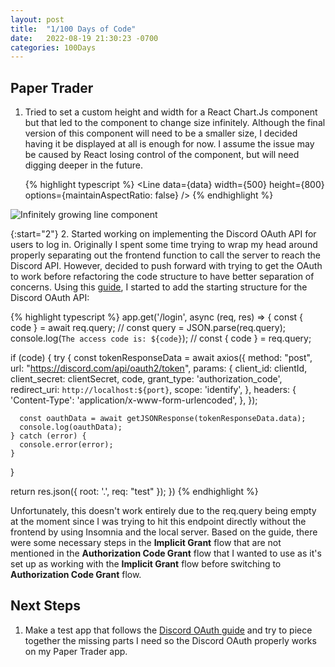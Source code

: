 ```yaml
---
layout: post
title:  "1/100 Days of Code"
date:   2022-08-19 21:30:23 -0700
categories: 100Days
---
```


## Paper Trader

1. Tried to set a custom height and width for a React Chart.Js component but that led to the component to change size infinitely. Although the final version of this component will need to be a smaller size, I decided having it be displayed at all is enough for now. I assume the issue may be caused by React losing control of the component, but will need digging deeper in the future.

    {% highlight typescript %}
    <Line
    data={data}
    width={500}
    height={800}
    options={maintainAspectRatio: false}
    />
    {% endhighlight %}

![Infinitely growing line component](../../../../images/20220819chartjs.gif)

{:start="2"}
2. Started working on implementing the Discord OAuth API for users to log in. Originally I spent some time trying to wrap my head around properly separating out the frontend function to call the server to reach the Discord API. However, decided to push forward with trying to get the OAuth to work before refactoring the code structure to have better separation of concerns. Using this [guide](https://discordjs.guide/oauth2/#a-quick-example), I started to add the starting structure for the Discord OAuth API:

 {% highlight typescript %}
app.get('/login', async (req, res) => {
  const { code } = await req.query;
  // const query = JSON.parse(req.query);
  console.log(`The access code is: ${code}`);
  // const { code } = req.query;

  if (code) {
    try {
      const tokenResponseData = await axios({
        method: "post",
        url: "https://discord.com/api/oauth2/token",
        params: {
          client_id: clientId,
          client_secret: clientSecret,
          code,
          grant_type: 'authorization_code',
          redirect_uri: `http://localhost:${port}`,
          scope: 'identify',
        },
        headers: {
          'Content-Type': 'application/x-www-form-urlencoded',
        },
      });

      const oauthData = await getJSONResponse(tokenResponseData.data);
      console.log(oauthData);
    } catch (error) {
      console.error(error);
    }
  }

  return res.json({ root: '.', req: "test" });
})
 {% endhighlight %}

Unfortunately, this doesn't work entirely due to the req.query being empty at the moment since I was trying to hit this endpoint directly without the frontend by using Insomnia and the local server. Based on the guide, there were some necessary steps in the **Implicit Grant** flow that are not mentioned in the **Authorization Code Grant** flow that I wanted to use as it's set up as working with the **Implicit Grant** flow before switching to **Authorization Code Grant** flow.

## Next Steps

1. Make a test app that follows the [Discord OAuth guide](https://discordjs.guide/oauth2/#a-quick-example) and try to piece together the missing parts I need so the Discord OAuth properly works on my Paper Trader app.
